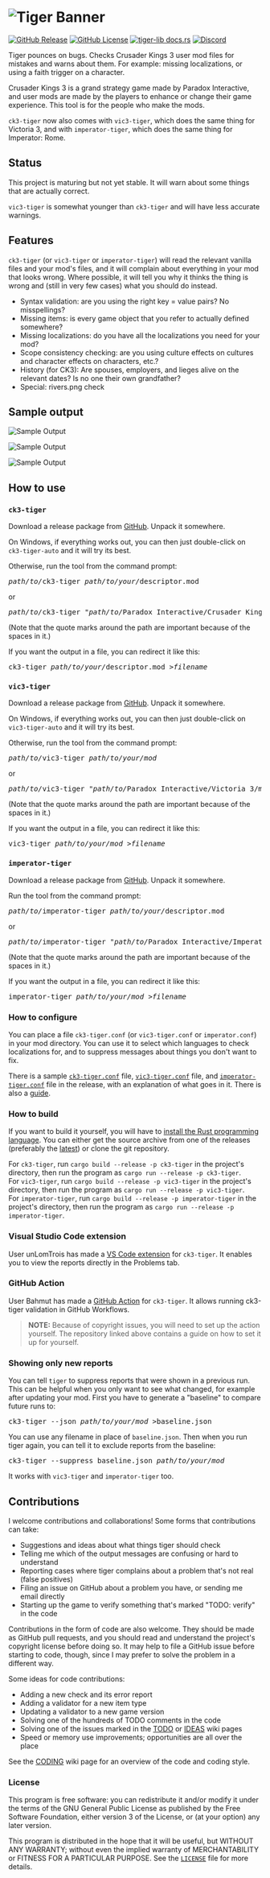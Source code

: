 # ![Tiger Banner](banner.png)

[![GitHub Release](https://img.shields.io/github/v/release/amtep/ck3-tiger)](https://github.com/amtep/ck3-tiger/releases)
[![GitHub License](https://img.shields.io/github/license/amtep/ck3-tiger)](https://github.com/amtep/ck3-tiger/blob/main/LICENSE)
[![tiger-lib docs.rs](https://img.shields.io/docsrs/tiger-lib?label=tiger-lib%20docs)](https://docs.rs/tiger-lib/latest/tiger_lib/)
[![Discord](https://img.shields.io/discord/1137432658067062784?logo=discord&label=discord&labelColor=1137432658067062784&color=royalblue)](https://discord.gg/3uQVCJ8uVf)

Tiger pounces on bugs. Checks Crusader Kings 3 user mod files for mistakes and warns about them. For example: missing localizations, or using a faith trigger on a character.

Crusader Kings 3 is a grand strategy game made by Paradox Interactive, and user mods are made by the players to enhance or change their game experience. This tool is for the people who make the mods.

`ck3-tiger` now also comes with `vic3-tiger`, which does the same thing for Victoria 3, and with `imperator-tiger`, which does the same thing for Imperator: Rome.

## Status

This project is maturing but not yet stable. It will warn about some things that are actually correct.

`vic3-tiger` is somewhat younger than `ck3-tiger` and will have less accurate warnings.

## Features

`ck3-tiger` (or `vic3-tiger` or `imperator-tiger`) will read the relevant vanilla files and your mod's files, and it will complain about everything in your mod that looks wrong. Where possible, it will tell you why it thinks the thing is wrong and (still in very few cases) what you should do instead.

* Syntax validation: are you using the right key = value pairs? No misspellings?
* Missing items: is every game object that you refer to actually defined somewhere?
* Missing localizations: do you have all the localizations you need for your mod?
* Scope consistency checking: are you using culture effects on cultures and character effects on characters, etc.?
* History (for CK3): Are spouses, employers, and lieges alive on the relevant dates? Is no one their own grandfather?
* Special: rivers.png check

## Sample output

![Sample Output](example.png)

![Sample Output](example2.png)

![Sample Output](example3.png)

## How to use

### `ck3-tiger`

Download a release package from [GitHub](https://github.com/amtep/ck3-tiger/releases). Unpack it somewhere.

On Windows, if everything works out, you can then just double-click on `ck3-tiger-auto` and it will try its best.

Otherwise, run the tool from the command prompt:
<pre>
<i>path/to/</i>ck3-tiger <i>path/to/your/</i>descriptor.mod
</pre>
or
<pre>
<i>path/to/</i>ck3-tiger "<i>path/to/</i>Paradox Interactive/Crusader Kings III/mod/YourMod.mod"
</pre>

(Note that the quote marks around the path are important because of the spaces in it.)

If you want the output in a file, you can redirect it like this:
<pre>
ck3-tiger <i>path/to/your/</i>descriptor.mod ><i>filename</i>
</pre>

### `vic3-tiger`

Download a release package from [GitHub](https://github.com/amtep/ck3-tiger/releases). Unpack it somewhere.

On Windows, if everything works out, you can then just double-click on `vic3-tiger-auto` and it will try its best.

Otherwise, run the tool from the command prompt:
<pre>
<i>path/to/</i>vic3-tiger <i>path/to/your/mod</i>
</pre>
or
<pre>
<i>path/to/</i>vic3-tiger "<i>path/to/</i>Paradox Interactive/Victoria 3/mod/YourMod/"
</pre>

(Note that the quote marks around the path are important because of the spaces in it.)

If you want the output in a file, you can redirect it like this:
<pre>
vic3-tiger <i>path/to/your/mod</i> ><i>filename</i>
</pre>

### `imperator-tiger`

Download a release package from [GitHub](https://github.com/amtep/ck3-tiger/releases). Unpack it somewhere.

Run the tool from the command prompt:
<pre>
<i>path/to/</i>imperator-tiger <i>path/to/your/</i>descriptor.mod
</pre>
or
<pre>
<i>path/to/</i>imperator-tiger "<i>path/to/</i>Paradox Interactive/ImperatorRome/mod/YourMod.mod"
</pre>

(Note that the quote marks around the path are important because of the spaces in it.)

If you want the output in a file, you can redirect it like this:
<pre>
imperator-tiger <i>path/to/your/mod</i> ><i>filename</i>
</pre>

### How to configure

You can place a file `ck3-tiger.conf` (or `vic3-tiger.conf` or `imperator.conf`) in your mod directory. You can use it to select which languages to check localizations for, and to suppress messages about things you don't want to fix.

There is a sample [`ck3-tiger.conf`](ck3-tiger.conf) file, [`vic3-tiger.conf`](vic3-tiger.conf) file, and [`imperator-tiger.conf`](imperator-tiger.conf) file in the release, with an explanation of what goes in it. There is also a [guide](filter.md).

### How to build

If you want to build it yourself, you will have to [install the Rust programming language](https://www.rust-lang.org/tools/install). You can either get the source archive from one of the releases (preferably the [latest](https://github.com/amtep/ck3-tiger/releases/latest)) or clone the git repository.

For `ck3-tiger`, run `cargo build --release -p ck3-tiger` in the project's directory, then run the program as `cargo run --release -p ck3-tiger`.  
For `vic3-tiger`, run `cargo build --release -p vic3-tiger` in the project's directory, then run the program as `cargo run --release -p vic3-tiger`.  
For `imperator-tiger`, run `cargo build --release -p imperator-tiger` in the project's directory, then run the program as `cargo run --release -p imperator-tiger`.

### Visual Studio Code extension

User unLomTrois has made a [VS Code extension](https://github.com/unLomTrois/ck3tiger-for-vscode) for `ck3-tiger`.
It enables you to view the reports directly in the Problems tab.

### GitHub Action

User Bahmut has made a [GitHub Action](https://github.com/kaiser-chris/tiger-action-public) for `ck3-tiger`.
It allows running ck3-tiger validation in GitHub Workflows.

> **NOTE:** Because of copyright issues, you will need to set up the action yourself. The repository linked above contains a guide on how to set it up for yourself.

### Showing only new reports

You can tell `tiger` to suppress reports that were shown in a previous run.
This can be helpful when you only want to see what changed, for example after updating your mod.
First you have to generate a "baseline" to compare future runs to:
<pre>ck3-tiger --json <i>path/to/your/mod</i> >baseline.json</pre>
You can use any filename in place of `baseline.json`.
Then when you run tiger again, you can tell it to exclude reports from the baseline:
<pre>ck3-tiger --suppress baseline.json <i>path/to/your/mod</i></pre>
It works with `vic3-tiger` and `imperator-tiger` too.

## Contributions

I welcome contributions and collaborations! Some forms that contributions can take:

* Suggestions and ideas about what things tiger should check
* Telling me which of the output messages are confusing or hard to understand
* Reporting cases where tiger complains about a problem that's not real (false positives)
* Filing an issue on GitHub about a problem you have, or sending me email directly
* Starting up the game to verify something that's marked "TODO: verify" in the code

Contributions in the form of code are also welcome. They should be made as GitHub pull requests, and you should read and understand the project's copyright license before doing so. It may help to file a GitHub issue before starting to code, though, since I may prefer to solve the problem in a different way.

Some ideas for code contributions:

* Adding a new check and its error report
* Adding a validator for a new item type
* Updating a validator to a new game version
* Solving one of the hundreds of TODO comments in the code
* Solving one of the issues marked in the [TODO](https://github.com/amtep/ck3-tiger/wiki/Todo) or [IDEAS](https://github.com/amtep/ck3-tiger/wiki/Ideas) wiki pages
* Speed or memory use improvements; opportunities are all over the place

See the [CODING](https://github.com/amtep/ck3-tiger/wiki/Overview-for-coders) wiki page for an overview of the code and coding style.

### License

This program is free software: you can redistribute it and/or modify it under the terms of the GNU General Public License as published by the Free Software Foundation, either version 3 of the License, or (at your option) any later version.

This program is distributed in the hope that it will be useful, but WITHOUT ANY WARRANTY; without even the implied warranty of MERCHANTABILITY or FITNESS FOR A PARTICULAR PURPOSE. See the [`LICENSE`](LICENSE) file for more details.
